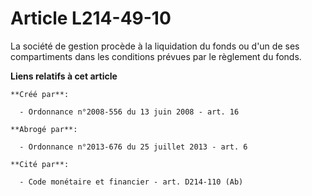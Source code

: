 # Article L214-49-10

La société de gestion procède à la liquidation du fonds ou d'un de ses compartiments dans les conditions prévues par le
règlement du fonds.

**Liens relatifs à cet article**

	**Créé par**:

	  - Ordonnance n°2008-556 du 13 juin 2008 - art. 16

	**Abrogé par**:

	  - Ordonnance n°2013-676 du 25 juillet 2013 - art. 6

	**Cité par**:

	  - Code monétaire et financier - art. D214-110 (Ab)
